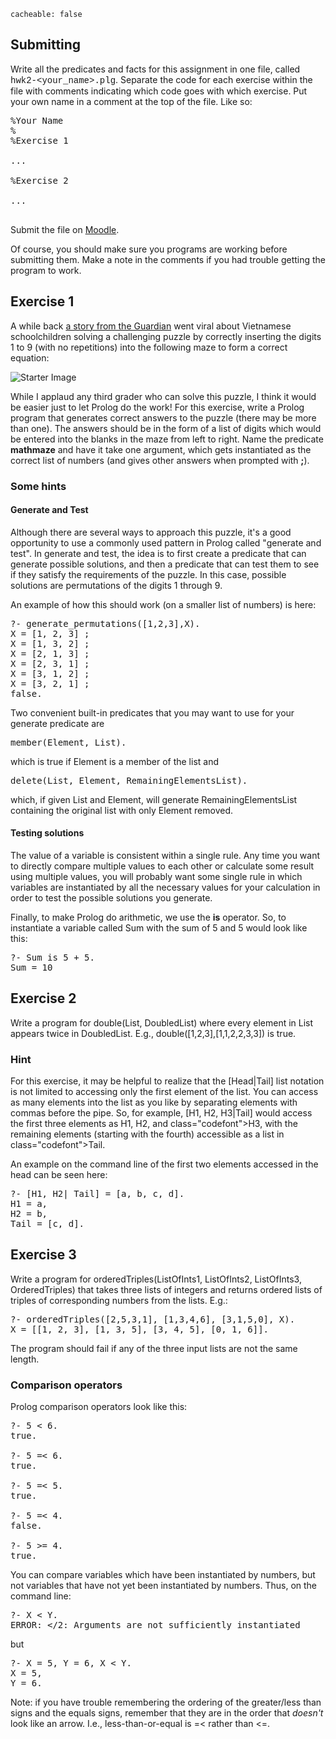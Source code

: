 ```
cacheable: false
```

## Submitting

Write all the predicates and facts for this assignment in one file, called
<span style="font-family: 'Courier New', Courier, 'Lucida Sans Typewriter', 'Lucida Typewriter', monospace;">hwk2-&lt;your_name&gt;.plg</span>. Separate the code for each exercise within the file with comments indicating which code goes with which exercise. Put your own name in a comment at the top of the file. Like so:

<pre>%Your Name
%
%Exercise 1

...

%Exercise 2

...

</pre>

Submit the file on [Moodle]().

Of course, you should make sure you programs are working before submitting them.
Make a note in the comments if you had trouble getting the program to work.

## Exercise 1

A while back [a story from the Guardian](http://www.theguardian.com/science/alexs-adventures-in-numberland/2015/may/20/can-you-do-the-maths-puzzle-for-vietnamese-eight-year-olds-that-has-stumped-parents-and-teachers) went viral about Vietnamese schoolchildren solving a challenging puzzle by correctly inserting the digits 1 to 9 (with no repetitions) into the following maze to form a correct equation:

![Starter Image](/~tmullen/images/plp/mathmaze2.jpg)

While I applaud any third grader who can solve this puzzle, I think it would be easier just to let Prolog do the work! For this exercise, write a Prolog program that generates correct answers to the puzzle (there may be more than one). The answers should be in the form of a list of digits which would be entered into the blanks in the maze from left to right. Name the predicate **mathmaze** and have it take one argument, which gets instantiated as the correct list of numbers (and gives other answers when prompted with **;**).

### Some hints

#### Generate and Test

Although there are several ways to approach this puzzle, it's a good opportunity to use a commonly used pattern in Prolog called "generate and test". In generate and test, the idea is to first create a predicate that can generate possible solutions, and then a predicate that can test them to see if they satisfy the requirements of the puzzle. In this case, possible solutions are permutations of the digits 1 through 9.

An example of how this should work (on a smaller list of numbers) is here:

<pre>
?- generate_permutations([1,2,3],X).
X = [1, 2, 3] ;
X = [1, 3, 2] ;
X = [2, 1, 3] ;
X = [2, 3, 1] ;
X = [3, 1, 2] ;
X = [3, 2, 1] ;
false.
</pre>

Two convenient built-in predicates that you may want to use for your generate predicate are

<pre>
member(Element, List).
</pre>

which is true if Element is a member of the list and

<pre>
delete(List, Element, RemainingElementsList).
</pre>

which, if given List and Element, will generate RemainingElementsList containing the original list with only Element removed.

#### Testing solutions

The value of a variable is consistent within a single rule. Any time you want to directly compare multiple values to each other or calculate some result using multiple values,
you will probably want some single rule in which variables are instantiated by all the necessary values for your calculation in order to test the possible solutions you generate.

Finally, to make Prolog do arithmetic, we use the **is** operator. So, to instantiate a variable called Sum with the sum of 5 and 5 would look like this:

<pre>
?- Sum is 5 + 5.
Sum = 10
</pre>



## Exercise 2

Write a program for <span class="codefont">double(List, DoubledList)</span> where every element in
<span class="codefont">List</span> appears twice in <span class="codefont">DoubledList</span>. E.g., <span class="codefont">double([1,2,3],[1,1,2,2,3,3])</span> is true.

### Hint  

For this exercise, it may be helpful to realize that the <span class="codefont">[Head|Tail]</span> list notation is not limited to accessing only the first element of the list. You can access as many elements into the list as you like by separating elements with commas before the pipe. So, for example, <span class="codefont">[H1, H2, H3|Tail]</span> would access the first three elements as <span class="codefont">H1</span>,  <span class="codefont">H2</span>, and class="codefont">H3</span>, with the remaining elements (starting with the fourth) accessible as a list in class="codefont">Tail</span>.

An example on the command line of the first two elements accessed in the head can be seen here:

<pre>
?- [H1, H2| Tail] = [a, b, c, d].
H1 = a,
H2 = b,
Tail = [c, d].
</pre>

## Exercise 3

<!--
Write a program for <span class="codefont">sum(ListOfIntegers, Sum)</span> which holds if  
<span class="codefont">Sum</span> is the sum of the
<span class="codefont">ListOfIntegers</span>. Refer to the comment above about arithmetic.
-->

Write a program for <span class="codefont">orderedTriples(ListOfInts1, ListOfInts2, ListOfInts3, OrderedTriples)</span> that takes three lists of integers and returns ordered lists of triples of corresponding numbers from the lists. E.g.:

<pre>?- orderedTriples([2,5,3,1], [1,3,4,6], [3,1,5,0], X).
X = [[1, 2, 3], [1, 3, 5], [3, 4, 5], [0, 1, 6]].</pre>

The program should fail if any of the three input lists are not the same length.

### Comparison operators

Prolog comparison operators look like this:

<pre>
?- 5 < 6.
true.

?- 5 =< 6.
true.

?- 5 =< 5.
true.

?- 5 =< 4.
false.

?- 5 >= 4.
true.
</pre>

You can compare variables which have been instantiated by numbers, but not variables that have not yet been instantiated by numbers. Thus, on the command line:

<pre>
?- X < Y.
ERROR: &lt;/2: Arguments are not sufficiently instantiated
</pre>

but

<pre>
?- X = 5, Y = 6, X < Y.
X = 5,
Y = 6.
</pre>

Note: if you have trouble remembering the ordering of the greater/less than signs and the equals signs, remember that they are in the order that
<em>doesn't</em> look like an arrow. I.e., less-than-or-equal is <span class="codefont">=<</span> rather than <span class="codefont"><=</span>.
